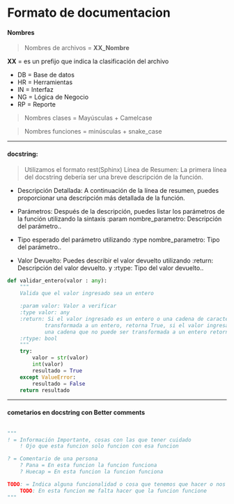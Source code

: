 
# Formato de documentacion 


#### Nombres 

> Nombres de archivos = **XX_Nombre**

**XX** = es un prefijo que indica la clasificación del archivo 
- DB = Base de datos
- HR = Herramientas 
- IN = Interfaz 
- NG = Lógica de Negocio 
- RP = Reporte 


> Nombres clases = Mayúsculas + Camelcase

> Nombres funciones = minúsculas + snake_case 

---
#### docstring:
> Utilizamos el formato rest(Sphinx) 
Línea de Resumen: La primera línea del docstring debería ser una breve descripción de la función.

- Descripción Detallada: A continuación de la línea de resumen, puedes proporcionar una descripción más detallada de la función.

- Parámetros: Después de la descripción, puedes listar los parámetros de la función utilizando la sintaxis :param nombre_parametro: Descripción del parámetro.. 
- Tipo esperado del parámetro utilizando :type nombre_parametro: Tipo del parámetro..

- Valor Devuelto: Puedes describir el valor devuelto utilizando :return: Descripción del valor devuelto. y :rtype: Tipo del valor devuelto..

```python
def validar_entero(valor : any):
    """
    Valida que el valor ingresado sea un entero 

    :param valor: Valor a verificar  
    :type valor: any
    :return: Si el valor ingresado es un entero o una cadena de caracteres que puede ser
            transformada a un entero, retorna True, si el valor ingresado no es un entero o es
            una cadena que no puede ser transformada a un entero retorna False 
    :rtype: bool 
    """
    try:
        valor = str(valor)
        int(valor)
        resultado = True
    except ValueError:
        resultado = False
    return resultado
```
---
#### cometarios en docstring con Better comments 
```python 

""" 
! = Información Importante, cosas con las que tener cuidado 
    ! Ojo que esta funcion solo funcion con esa funcion 

? = Comentario de una persona 
    ? Pana = En esta funcion la funcion funciona
    ? Huecap = En esta funcion la funcion funciona

TODO: = Indica alguna funcionalidad o cosa que tenemos que hacer o nos falta 
    TODO: En esta funcion me falta hacer que la funcion funcione
"""
```